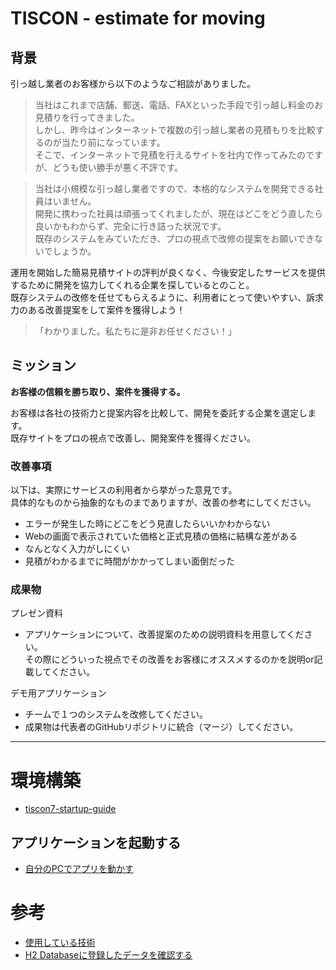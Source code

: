 # TISCON - estimate for moving
## 背景

引っ越し業者のお客様から以下のようなご相談がありました。

> 当社はこれまで店舗、郵送、電話、FAXといった手段で引っ越し料金のお見積りを行ってきました。<br>
> しかし、昨今はインターネットで複数の引っ越し業者の見積もりを比較するのが当たり前になっています。<br>
> そこで、インターネットで見積を行えるサイトを社内で作ってみたのですが、どうも使い勝手が悪く不評です。<br>

> 当社は小規模な引っ越し業者ですので、本格的なシステムを開発できる社員はいません。<br>
> 開発に携わった社員は頑張ってくれましたが、現在はどこをどう直したら良いかもわからず、完全に行き詰った状況です。<br>
> 既存のシステムをみていただき、プロの視点で改修の提案をお願いできないでしょうか。

運用を開始した簡易見積サイトの評判が良くなく、今後安定したサービスを提供するために開発を協力してくれる企業を探しているとのこと。<br>
既存システムの改修を任せてもらえるように、利用者にとって使いやすい、訴求力のある改善提案をして案件を獲得しよう！

> 「わかりました。私たちに是非お任せください！」

## ミッション

**お客様の信頼を勝ち取り、案件を獲得する。**

お客様は各社の技術力と提案内容を比較して、開発を委託する企業を選定します。<br>
既存サイトをプロの視点で改善し、開発案件を獲得ください。

### 改善事項

以下は、実際にサービスの利用者から挙がった意見です。<br>
具体的なものから抽象的なものまでありますが、改善の参考にしてください。

 - エラーが発生した時にどこをどう見直したらいいかわからない
 - Webの画面で表示されていた価格と正式見積の価格に結構な差がある
 - なんとなく入力がしにくい
 - 見積がわかるまでに時間がかかってしまい面倒だった

### 成果物

プレゼン資料
 - アプリケーションについて、改善提案のための説明資料を用意してください。<br>
 その際にどういった視点でその改善をお客様にオススメするのかを説明or記載してください。

デモ用アプリケーション
 - チームで１つのシステムを改修してください。
 - 成果物は代表者のGitHubリポジトリに統合（マージ）してください。

---

# 環境構築
- [tiscon7-startup-guide](https://github.com/tiscon/tiscon7-startup-guide)

## アプリケーションを起動する
- [自分のPCでアプリを動かす](https://github.com/tiscon/tiscon7-startup-guide/blob/master/content/operationCheck.md)

# 参考

- [使用している技術](https://github.com/tiscon/tiscon7-startup-guide/blob/master/content/aboutUsingTechnology.md)
- [H2 Databaseに登録したデータを確認する](https://github.com/tiscon/tiscon7-startup-guide/blob/master/content/h2Database.md)

